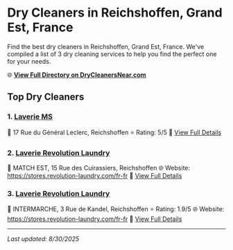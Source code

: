# Dry Cleaners in Reichshoffen, Grand Est, France

Find the best dry cleaners in Reichshoffen, Grand Est, France. We've compiled a list of 3 dry cleaning services to help you find the perfect one for your needs.

🌐 **[View Full Directory on DryCleanersNear.com](https://drycleanersnear.com/city/France/Grand%20Est/Reichshoffen)**

## Top Dry Cleaners

### 1. [Laverie MS](https://drycleanersnear.com/dryCleaner/68afb8ae4e19aac41e8a21d9/laverie-ms)
📍 17 Rue du Général Leclerc, Reichshoffen
⭐ Rating: 5/5
🔗 [View Full Details](https://drycleanersnear.com/dryCleaner/68afb8ae4e19aac41e8a21d9/laverie-ms)

### 2. [Laverie Revolution Laundry](https://drycleanersnear.com/dryCleaner/68afb8dd4e19aac41e8a2534/laverie-revolution-laundry)
📍 MATCH EST, 15 Rue des Cuirassiers, Reichshoffen
🌐 Website: https://stores.revolution-laundry.com/fr-fr
🔗 [View Full Details](https://drycleanersnear.com/dryCleaner/68afb8dd4e19aac41e8a2534/laverie-revolution-laundry)

### 3. [Laverie Revolution Laundry](https://drycleanersnear.com/dryCleaner/68afb8e04e19aac41e8a256a/laverie-revolution-laundry)
📍 INTERMARCHE, 3 Rue de Kandel, Reichshoffen
⭐ Rating: 1.9/5
🌐 Website: https://stores.revolution-laundry.com/fr-fr
🔗 [View Full Details](https://drycleanersnear.com/dryCleaner/68afb8e04e19aac41e8a256a/laverie-revolution-laundry)


---

*Last updated: 8/30/2025*
